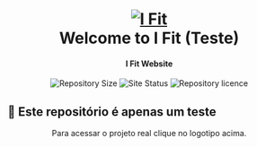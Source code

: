 <h1 align="center">
    <a href="https://ofaceoff.github.io/I-Fit/"><img alt="I Fit" src="https://res.cloudinary.com/face-studio/image/upload/v1616296846/I%20Fit/logo_com_nome_h279k5.png"/>
    <br></a>
    Welcome to I Fit (Teste)
</h1>

<h4 align="center">
    I Fit Website
</h4>
<p align="center">
  <img alt="Repository Size" src="https://img.shields.io/github/repo-size/OFaceOff/I-Fit?color=ff69b4&label=Repository%20Size">

  <img alt="Site Status" src="https://img.shields.io/website?down_color=critical&down_message=Offline&label=Website%20est%C3%A1%3A&up_color=brightnessgreen&up_message=Online&url=https%3A%2F%2Fgithub.com%2FOFaceOff%2FI-Fit">

  <img alt="Repository licence" src="https://img.shields.io/github/license/OFaceOff/I-Fit?color=blue&label=Licen%C3%A7a">
</p>

## :rocket: Este repositório é apenas um teste
<p align="center">
    <span>Para acessar o projeto real clique no logotipo acima.</span><br>
</p>